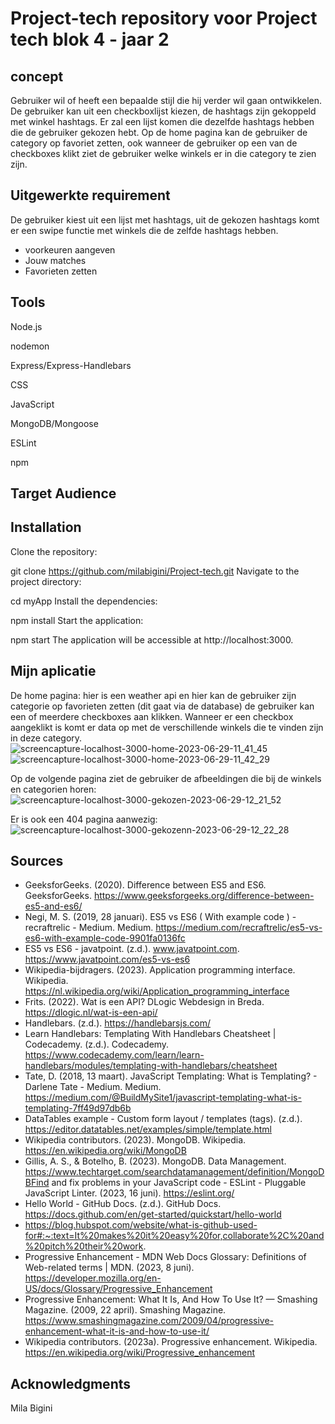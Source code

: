# Project-tech repository voor Project tech blok 4 - jaar 2

## concept
Gebruiker wil of heeft een bepaalde stijl die hij verder wil gaan ontwikkelen. De gebruiker kan uit een checkboxlijst kiezen, de hashtags zijn gekoppeld met winkel hashtags. Er zal een lijst komen die dezelfde hashtags hebben die de gebruiker gekozen hebt. Op de home pagina kan de gebruiker de category op favoriet zetten, ook wanneer de gebruiker op een van de checkboxes klikt ziet de gebruiker welke winkels er in die category te zien zijn.

## Uitgewerkte requirement
De gebruiker kiest uit een lijst met hashtags, uit de gekozen hashtags komt er een swipe functie met winkels die de zelfde hashtags hebben.
* voorkeuren aangeven
* Jouw matches
* Favorieten zetten

## Tools
Node.js

nodemon

Express/Express-Handlebars

CSS

JavaScript

MongoDB/Mongoose

ESLint

npm

## Target Audience

## Installation
Clone the repository:

git clone https://github.com/milabigini/Project-tech.git
Navigate to the project directory:

cd myApp
Install the dependencies:

npm install
Start the application:

npm start
The application will be accessible at http://localhost:3000.

## Mijn aplicatie
De home pagina: hier is een weather api en hier kan de gebruiker zijn categorie op favorieten zetten (dit gaat via de database) de gebruiker kan een of meerdere checkboxes aan klikken. Wanneer er een checkbox aangeklikt is komt er data op met de verschillende winkels die te vinden zijn in deze category.
![screencapture-localhost-3000-home-2023-06-29-11_41_45](https://github.com/milabigini/Project-tech/assets/92277795/0650cb9e-42b2-4f80-b3c7-e2b6c3cf3a8a)
![screencapture-localhost-3000-home-2023-06-29-11_42_29](https://github.com/milabigini/Project-tech/assets/92277795/776785d9-f908-43e4-879b-7cb0cafaac40)

Op de volgende pagina ziet de gebruiker de afbeeldingen die bij de winkels en categorien horen:
![screencapture-localhost-3000-gekozen-2023-06-29-12_21_52](https://github.com/milabigini/Project-tech/assets/92277795/242a614c-b4c6-4228-885e-070e5407f660)

Er is ook een 404 pagina aanwezig:
![screencapture-localhost-3000-gekozenn-2023-06-29-12_22_28](https://github.com/milabigini/Project-tech/assets/92277795/0537a4aa-8d73-46f6-82b4-d8763803aed4)

## Sources
* GeeksforGeeks. (2020). Difference between ES5 and ES6. GeeksforGeeks. https://www.geeksforgeeks.org/difference-between-es5-and-es6/
* Negi, M. S. (2019, 28 januari). ES5 vs ES6 ( With example code ) - recraftrelic - Medium. Medium. https://medium.com/recraftrelic/es5-vs-es6-with-example-code-9901fa0136fc
* ES5 vs ES6 - javatpoint. (z.d.). www.javatpoint.com. https://www.javatpoint.com/es5-vs-es6
* Wikipedia-bijdragers. (2023). Application programming interface. Wikipedia. https://nl.wikipedia.org/wiki/Application_programming_interface
* Frits. (2022). Wat is een API? DLogic Webdesign in Breda. https://dlogic.nl/wat-is-een-api/
* Handlebars. (z.d.). https://handlebarsjs.com/
* Learn Handlebars: Templating With Handlebars Cheatsheet | Codecademy. (z.d.). Codecademy. https://www.codecademy.com/learn/learn-handlebars/modules/templating-with-handlebars/cheatsheet
* Tate, D. (2018, 13 maart). JavaScript Templating: What is Templating? - Darlene Tate - Medium. Medium. https://medium.com/@BuildMySite1/javascript-templating-what-is-templating-7ff49d97db6b
* DataTables example - Custom form layout / templates (tags). (z.d.). https://editor.datatables.net/examples/simple/template.html
* Wikipedia contributors. (2023). MongoDB. Wikipedia. https://en.wikipedia.org/wiki/MongoDB
* Gillis, A. S., & Botelho, B. (2023). MongoDB. Data Management. https://www.techtarget.com/searchdatamanagement/definition/MongoDBFind and fix problems in your JavaScript code - ESLint - Pluggable JavaScript Linter. (2023, 16 juni). https://eslint.org/
* Hello World - GitHub Docs. (z.d.). GitHub Docs. https://docs.github.com/en/get-started/quickstart/hello-world
* https://blog.hubspot.com/website/what-is-github-used-for#:~:text=It%20makes%20it%20easy%20for,collaborate%2C%20and%20pitch%20their%20work.
* Progressive Enhancement - MDN Web Docs Glossary: Definitions of Web-related terms | MDN. (2023, 8 juni). https://developer.mozilla.org/en-US/docs/Glossary/Progressive_Enhancement
* Progressive Enhancement: What It Is, And How To Use It? — Smashing Magazine. (2009, 22 april). Smashing Magazine. https://www.smashingmagazine.com/2009/04/progressive-enhancement-what-it-is-and-how-to-use-it/
* Wikipedia contributors. (2023a). Progressive enhancement. Wikipedia. https://en.wikipedia.org/wiki/Progressive_enhancement
  
## Acknowledgments
Mila Bigini
